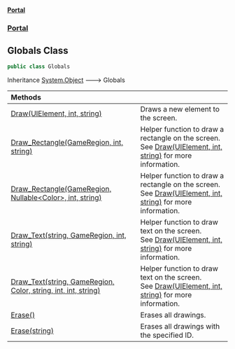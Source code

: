 #### [Portal](index.md 'index')
### [Portal](Portal.md 'Portal')

## Globals Class

```csharp
public class Globals
```

Inheritance [System.Object](https://docs.microsoft.com/en-us/dotnet/api/System.Object 'System.Object') &#129106; Globals

| Methods | |
| :--- | :--- |
| [Draw(UIElement, int, string)](Globals.Draw(UIElement,int,string).md 'Portal.Globals.Draw(System.Windows.UIElement, int, string)') | Draws a new element to the screen. |
| [Draw_Rectangle(GameRegion, int, string)](Globals.Draw_Rectangle(GameRegion,int,string).md 'Portal.Globals.Draw_Rectangle(Portal.GameRegion, int, string)') | Helper function to draw a rectangle on the screen. <br/> See [Draw(UIElement, int, string)](Globals.Draw(UIElement,int,string).md 'Portal.Globals.Draw(System.Windows.UIElement, int, string)') for more information. |
| [Draw_Rectangle(GameRegion, Nullable&lt;Color&gt;, int, string)](Globals.Draw_Rectangle(GameRegion,Nullable_Color_,int,string).md 'Portal.Globals.Draw_Rectangle(Portal.GameRegion, System.Nullable<System.Drawing.Color>, int, string)') | Helper function to draw a rectangle on the screen. <br/> See [Draw(UIElement, int, string)](Globals.Draw(UIElement,int,string).md 'Portal.Globals.Draw(System.Windows.UIElement, int, string)') for more information. |
| [Draw_Text(string, GameRegion, int, string)](Globals.Draw_Text(string,GameRegion,int,string).md 'Portal.Globals.Draw_Text(string, Portal.GameRegion, int, string)') | Helper function to draw text on the screen. <br/> See [Draw(UIElement, int, string)](Globals.Draw(UIElement,int,string).md 'Portal.Globals.Draw(System.Windows.UIElement, int, string)') for more information. |
| [Draw_Text(string, GameRegion, Color, string, int, int, string)](Globals.Draw_Text(string,GameRegion,Color,string,int,int,string).md 'Portal.Globals.Draw_Text(string, Portal.GameRegion, System.Drawing.Color, string, int, int, string)') | Helper function to draw text on the screen. <br/> See [Draw(UIElement, int, string)](Globals.Draw(UIElement,int,string).md 'Portal.Globals.Draw(System.Windows.UIElement, int, string)') for more information. |
| [Erase()](Globals.Erase().md 'Portal.Globals.Erase()') | Erases all drawings. |
| [Erase(string)](Globals.Erase(string).md 'Portal.Globals.Erase(string)') | Erases all drawings with the specified ID. |
